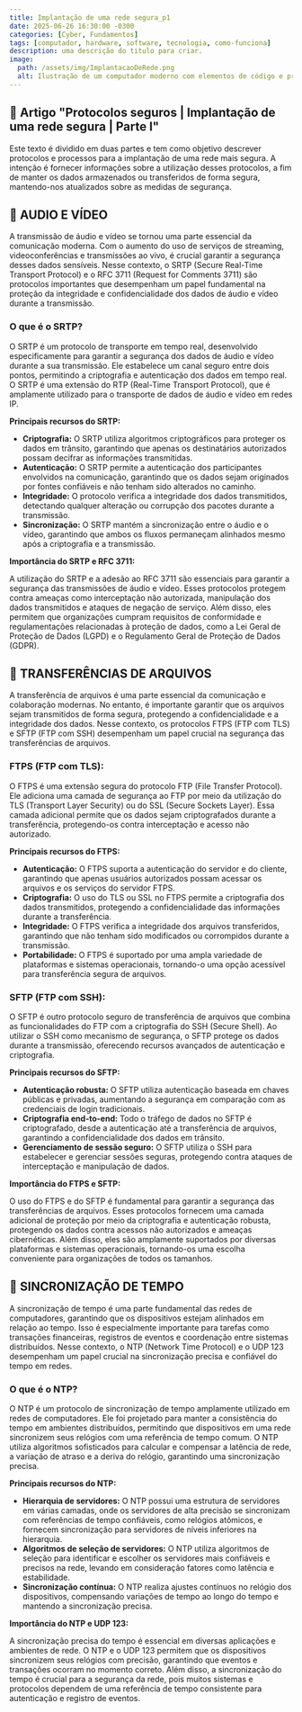 ```yaml
---
title: Implantação de uma rede segura_p1
date: 2025-06-26 16:30:00 -0300
categories: [Cyber, Fundamentos]
tags: [computador, hardware, software, tecnologia, como-funciona]
description: uma descrição do titulo para criar.
image:
  path: /assets/img/ImplantacaoDeRede.png
  alt: Ilustração de um computador moderno com elementos de código e processamento
---
```


## :dart: Artigo "Protocolos seguros | Implantação de uma rede segura | Parte I"

Este texto é dividido em duas partes e tem como objetivo descrever protocolos e processos para a implantação de uma rede mais segura. A intenção é fornecer informações sobre a utilização desses protocolos, a fim de manter os dados armazenados ou transferidos de forma segura, mantendo-nos atualizados sobre as medidas de segurança.

## :dart: AUDIO E VÍDEO

A transmissão de áudio e vídeo se tornou uma parte essencial da comunicação moderna. Com o aumento do uso de serviços de streaming, videoconferências e transmissões ao vivo, é crucial garantir a segurança desses dados sensíveis. Nesse contexto, o SRTP (Secure Real-Time Transport Protocol) e o RFC 3711 (Request for Comments 3711) são protocolos importantes que desempenham um papel fundamental na proteção da integridade e confidencialidade dos dados de áudio e vídeo durante a transmissão.

### O que é o SRTP?

O SRTP é um protocolo de transporte em tempo real, desenvolvido especificamente para garantir a segurança dos dados de áudio e vídeo durante a sua transmissão. Ele estabelece um canal seguro entre dois pontos, permitindo a criptografia e autenticação dos dados em tempo real. O SRTP é uma extensão do RTP (Real-Time Transport Protocol), que é amplamente utilizado para o transporte de dados de áudio e vídeo em redes IP.

**Principais recursos do SRTP:**
- **Criptografia:** O SRTP utiliza algoritmos criptográficos para proteger os dados em trânsito, garantindo que apenas os destinatários autorizados possam decifrar as informações transmitidas.
- **Autenticação:** O SRTP permite a autenticação dos participantes envolvidos na comunicação, garantindo que os dados sejam originados por fontes confiáveis e não tenham sido alterados no caminho.
- **Integridade:** O protocolo verifica a integridade dos dados transmitidos, detectando qualquer alteração ou corrupção dos pacotes durante a transmissão.
- **Sincronização:** O SRTP mantém a sincronização entre o áudio e o vídeo, garantindo que ambos os fluxos permaneçam alinhados mesmo após a criptografia e a transmissão.

**Importância do SRTP e RFC 3711:**

A utilização do SRTP e a adesão ao RFC 3711 são essenciais para garantir a segurança das transmissões de áudio e vídeo. Esses protocolos protegem contra ameaças como interceptação não autorizada, manipulação dos dados transmitidos e ataques de negação de serviço. Além disso, eles permitem que organizações cumpram requisitos de conformidade e regulamentações relacionadas à proteção de dados, como a Lei Geral de Proteção de Dados (LGPD) e o Regulamento Geral de Proteção de Dados (GDPR).

## :dart: TRANSFERÊNCIAS DE ARQUIVOS

A transferência de arquivos é uma parte essencial da comunicação e colaboração modernas. No entanto, é importante garantir que os arquivos sejam transmitidos de forma segura, protegendo a confidencialidade e a integridade dos dados. Nesse contexto, os protocolos FTPS (FTP com TLS) e SFTP (FTP com SSH) desempenham um papel crucial na segurança das transferências de arquivos.

### FTPS (FTP com TLS):

O FTPS é uma extensão segura do protocolo FTP (File Transfer Protocol). Ele adiciona uma camada de segurança ao FTP por meio da utilização do TLS (Transport Layer Security) ou do SSL (Secure Sockets Layer). Essa camada adicional permite que os dados sejam criptografados durante a transferência, protegendo-os contra interceptação e acesso não autorizado.

**Principais recursos do FTPS:**
- **Autenticação:** O FTPS suporta a autenticação do servidor e do cliente, garantindo que apenas usuários autorizados possam acessar os arquivos e os serviços do servidor FTPS.
- **Criptografia:** O uso do TLS ou SSL no FTPS permite a criptografia dos dados transmitidos, protegendo a confidencialidade das informações durante a transferência.
- **Integridade:** O FTPS verifica a integridade dos arquivos transferidos, garantindo que não tenham sido modificados ou corrompidos durante a transmissão.
- **Portabilidade:** O FTPS é suportado por uma ampla variedade de plataformas e sistemas operacionais, tornando-o uma opção acessível para transferência segura de arquivos.

### SFTP (FTP com SSH):

O SFTP é outro protocolo seguro de transferência de arquivos que combina as funcionalidades do FTP com a criptografia do SSH (Secure Shell). Ao utilizar o SSH como mecanismo de segurança, o SFTP protege os dados durante a transmissão, oferecendo recursos avançados de autenticação e criptografia.

**Principais recursos do SFTP:**
- **Autenticação robusta:** O SFTP utiliza autenticação baseada em chaves públicas e privadas, aumentando a segurança em comparação com as credenciais de login tradicionais.
- **Criptografia end-to-end:** Todo o tráfego de dados no SFTP é criptografado, desde a autenticação até a transferência de arquivos, garantindo a confidencialidade dos dados em trânsito.
- **Gerenciamento de sessão seguro:** O SFTP utiliza o SSH para estabelecer e gerenciar sessões seguras, protegendo contra ataques de interceptação e manipulação de dados.

**Importância do FTPS e SFTP:**

O uso do FTPS e do SFTP é fundamental para garantir a segurança das transferências de arquivos. Esses protocolos fornecem uma camada adicional de proteção por meio da criptografia e autenticação robusta, protegendo os dados contra acessos não autorizados e ameaças cibernéticas. Além disso, eles são amplamente suportados por diversas plataformas e sistemas operacionais, tornando-os uma escolha conveniente para organizações de todos os tamanhos.

## :dart: SINCRONIZAÇÃO DE TEMPO

A sincronização de tempo é uma parte fundamental das redes de computadores, garantindo que os dispositivos estejam alinhados em relação ao tempo. Isso é especialmente importante para tarefas como transações financeiras, registros de eventos e coordenação entre sistemas distribuídos. Nesse contexto, o NTP (Network Time Protocol) e o UDP 123 desempenham um papel crucial na sincronização precisa e confiável do tempo em redes.

### O que é o NTP?

O NTP é um protocolo de sincronização de tempo amplamente utilizado em redes de computadores. Ele foi projetado para manter a consistência do tempo em ambientes distribuídos, permitindo que dispositivos em uma rede sincronizem seus relógios com uma referência de tempo comum. O NTP utiliza algoritmos sofisticados para calcular e compensar a latência de rede, a variação de atraso e a deriva do relógio, garantindo uma sincronização precisa.

**Principais recursos do NTP:**
- **Hierarquia de servidores:** O NTP possui uma estrutura de servidores em várias camadas, onde os servidores de alta precisão se sincronizam com referências de tempo confiáveis, como relógios atômicos, e fornecem sincronização para servidores de níveis inferiores na hierarquia.
- **Algoritmos de seleção de servidores:** O NTP utiliza algoritmos de seleção para identificar e escolher os servidores mais confiáveis e precisos na rede, levando em consideração fatores como latência e estabilidade.
- **Sincronização contínua:** O NTP realiza ajustes contínuos no relógio dos dispositivos, compensando variações de tempo ao longo do tempo e mantendo a sincronização precisa.

**Importância do NTP e UDP 123:**

A sincronização precisa do tempo é essencial em diversas aplicações e ambientes de rede. O NTP e o UDP 123 permitem que os dispositivos sincronizem seus relógios com precisão, garantindo que eventos e transações ocorram no momento correto. Além disso, a sincronização do tempo é crucial para a segurança da rede, pois muitos sistemas e protocolos dependem de uma referência de tempo consistente para autenticação e registro de eventos.